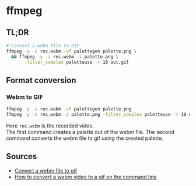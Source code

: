 # ffmpeg

## TL;DR

```sh
# Convert a webm file to GIF.
ffmpeg -y -i rec.webm -vf palettegen palette.png \
  && ffmpeg -y -i rec.webm -i palette.png \
       -filter_complex paletteuse -r 10 out.gif
```

## Format conversion

### Webm to GIF

```sh
ffmpeg -y -i rec.webm -vf palettegen palette.png
ffmpeg -y -i rec.webm -i palette.png -filter_complex paletteuse -r 10 out.gif
```

Here `rec.webm` is the recorded video.  
The first command creates a palette out of the webm file. The second command converts the webm file to gif using the created palette.

## Sources

- [Convert a webm file to gif]
- [How to convert a webm video to a gif on the command line]

[convert a webm file to gif]: https://mundanecode.com/posts/convert-webm-to-gif
[how to convert a webm video to a gif on the command line]: https://askubuntu.com/questions/506670/how-to-do-i-convert-an-webm-video-to-a-animated-gif-on-the-command-line
